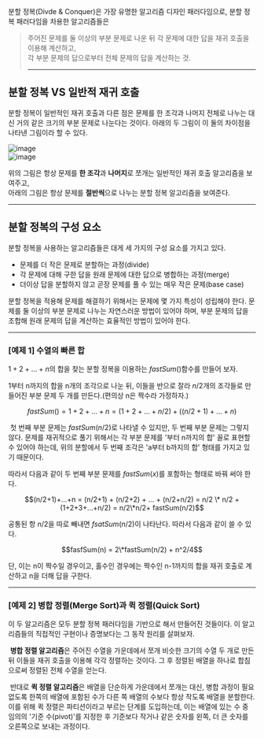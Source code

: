 분할 정복(Divde & Conquer)은 가장 유명한 알고리즘 디자인 패러다임으로, 분할 정복 패러다임을 차용한 알고리즘들은

> 주어진 문제를 둘 이상의 부분 문제로 나운 뒤 각 문제에 대한 답을 재귀 호출을 이용해 계산하고,  
> 각 부분 문제의 답으로부터 전체 문제의 답을 계산하는 것.
> 
> ---

## 분할 정복 VS 일반적 재귀 호출

분할 정복이 일반적인 재귀 호출과 다른 점은 문제를 한 조각과 나머지 전체로 나누는 대신 거의 같은 크기의 부분 문제로 나눈다는 것이다. 아래의 두 그림이 이 둘의 차이점을 나타낸 그림이라 할 수 있다.

![image](https://user-images.githubusercontent.com/42794501/186599189-77952509-d3d2-4ea2-a808-fa27ca300153.png)  
![image](https://user-images.githubusercontent.com/42794501/186599264-5415ab60-651d-4e83-baad-0557eea6867f.png)

위의 그림은 항상 문제를 **한 조각**과 **나머지**로 쪼개는 일반적인 재귀 호출 알고리즘을 보여주고,   
아래의 그림은 항상 문제를 **절반씩**으로 나누는 분할 정복 알고리즘을 보여준다. 

---

## 분할 정복의 구성 요소

분할 정복을 사용하는 알고리즘들은 대게 세 가지의 구성 요소를 가지고 있다. 

-   문제를 더 작은 문제로 분할하는 과정(divide)
-   각 문제에 대해 구한 답을 원래 문제에 대한 답으로 병합하는 과정(merge)
-   더이상 답을 분할하지 않고 곧장 문제를 풀 수 있는 매우 작은 문제(base case)

분할 정복을 적용해 문제를 해결하기 위해서는 문제에 몇 가지 특성이 성립해야 한다. 문제를 둘 이상의 부분 문제로 나누는 자연스러운 방법이 있어야 하며, 부분 문제의 답을 조합해 원래 문제의 답을 계산하는 효율적인 방법이 있어야 한다.

---

### \[예제 1\] 수열의 빠른 합

$1+2+...+n$의 합을 찾는 분할 정복을 이용하는 $fastSum()$함수를 만들어 보자. 

1부터 n까지의 합을 n개의 조각으로 나눈 뒤, 이들을 반으로 잘라 $n/2$개의 조각들로 만들어진 부분 문제 두 개를 만든다.(편의상 n은 짝수라 가정하자.)

$$fastSum() = 1+2+...+n = (1+2+...+n/2) + ( (n/2 + 1)+...+n)$$

 첫 번째 부분 문제는 $fastSum(n/2)$로 나타낼 수 있지만, 두 번째 부분 문제는 그렇지 않다. 문제를 재귀적으로 풀기 위해서는 각 부분 문제를 '부터 n까지의 합' 꼴로 표현할 수 있어야 하는데, 위의 분할에서 두 번째 조각은 'a부터 b까지의 합' 형태를 가지고 있기 때문이다. 

따라서 다음과 같이 두 번째 부분 문제를 $fastSum(x)$를 포함하는 형태로 바꿔 써야 한다. 

$$(n/2+1)+...+n = (n/2+1) + (n/2+2) + ... + (n/2+n/2) = n/2 \* n/2 + (1+2+3+...+n/2) = n/2\*n/2+ fastSum(n/2)$$

공통된 항 n/2을 따로 빼내면 $fsatSum(n/2)$이 나타난다. 따라서 다음과 같이 쓸 수 있다. 

$$fasfSum(n) = 2\*fastSum(n/2) + n^2/4$$

단, 이는 n이 짝수일 경우이고, 홀수인 경우에는 짝수인 n-1까지의 합을 재귀 호출로 계산하고 n을 더해 답을 구한다. 

---

### \[예제 2\] 병합 정렬(Merge Sort)과 퀵 정렬(Quick Sort)

이 두 알고리즘은 모두 분할 정복 패러다임을 기반으로 해서 만들어진 것들이다. 이 알고리즘들의 직접적인 구현이나 증명보다는 그 동작 원리를 살펴보자. 

 **병합 정렬 알고리즘**은 주어진 수열을 가운데에서 쪼개 비슷한 크기의 수열 두 개로 만든 뒤 이들을 재귀 호출을 이용해 각각 정렬하는 것이다. 그 후 정렬된 배열을 하나로 합침으로써 정렬된 전체 수열을 얻는다.

  
 반대로 **퀵 정렬 알고리즘**은 배열을 단순하게 가운데에서 쪼개는 대신, 병합 과정이 필요 없도록 한쪽의 배열에 포함된 수가 다른 쪽 배열의 수보다 항상 작도록 배열을 분할한다. 이를 위해 퀵 정렬은 파티션이라고 부르는 단계를 도입하는데, 이는 배열에 있는 수 중 임의의 '기준 수(pivot)'를 지정한 후 기준보다 작거나 같은 숫자를 왼쪽, 더 큰 숫자를 오른쪽으로 보내는 과정이다.
